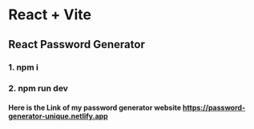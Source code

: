 # React + Vite

## React Password Generator

### 1. npm i
### 2. npm run dev

#### Here is the Link of my password generator website https://password-generator-unique.netlify.app
